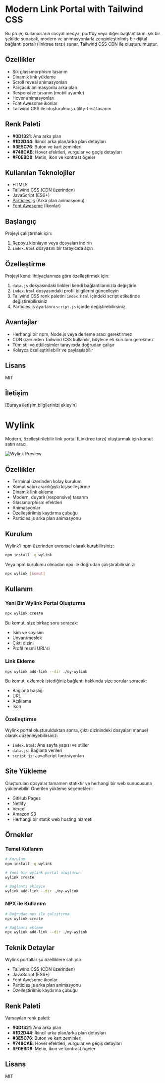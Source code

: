 # Modern Link Portal with Tailwind CSS

Bu proje, kullanıcıların sosyal medya, portföy veya diğer bağlantılarını şık bir şekilde sunacak, modern ve animasyonlarla zenginleştirilmiş bir dijital bağlantı portalı (linktree tarzı) sunar. Tailwind CSS CDN ile oluşturulmuştur.

## Özellikler

- Şık glassmorphism tasarım
- Dinamik link yükleme
- Scroll reveal animasyonları
- Parçacık animasyonlu arka plan
- Responsive tasarım (mobil uyumlu)
- Hover animasyonları
- Font Awesome ikonlar
- Tailwind CSS ile oluşturulmuş utility-first tasarım

## Renk Paleti

- **#0D1321**: Ana arka plan
- **#1D2D44**: İkincil arka plan/arka plan detayları
- **#3E5C76**: Buton ve kart zeminleri
- **#748CAB**: Hover efektleri, vurgular ve geçiş detayları
- **#F0EBD8**: Metin, ikon ve kontrast ögeler

## Kullanılan Teknolojiler

- HTML5
- Tailwind CSS (CDN üzerinden)
- JavaScript (ES6+)
- [Particles.js](https://vincentgarreau.com/particles.js/) (Arka plan animasyonu)
- [Font Awesome](https://fontawesome.com/) (İkonlar)

## Başlangıç

Projeyi çalıştırmak için:

1. Repoyu klonlayın veya dosyaları indirin
2. `index.html` dosyasını bir tarayıcıda açın

## Özelleştirme

Projeyi kendi ihtiyaçlarınıza göre özelleştirmek için:

1. `data.js` dosyasındaki linkleri kendi bağlantılarınızla değiştirin
2. `index.html` dosyasındaki profil bilgilerini güncelleyin
3. Tailwind CSS renk paletini `index.html` içindeki script etiketinde değiştirebilirsiniz
4. Particles.js ayarlarını `script.js` içinde değiştirebilirsiniz

## Avantajlar

- Herhangi bir npm, Node.js veya derleme aracı gerektirmez
- CDN üzerinden Tailwind CSS kullanılır, böylece ek kurulum gerekmez
- Tüm stil ve etkileşimler tarayıcıda doğrudan çalışır
- Kolayca özelleştirilebilir ve paylaşılabilir

## Lisans

MIT

## İletişim

[Buraya iletişim bilgilerinizi ekleyin]

# Wylink

Modern, özelleştirilebilir link portal (Linktree tarzı) oluşturmak için komut satırı aracı.

![Wylink Preview](https://repository-images.githubusercontent.com/wyltre/wylink/image.png)

## Özellikler

- Terminal üzerinden kolay kurulum
- Komut satırı aracılığıyla kişiselleştirme
- Dinamik link ekleme
- Modern, duyarlı (responsive) tasarım
- Glassmorphism efektleri
- Animasyonlar
- Özelleştirilmiş kaydırma çubuğu
- Particles.js arka plan animasyonu

## Kurulum

Wylink'i npm üzerinden evrensel olarak kurabilirsiniz:

```bash
npm install -g wylink
```

Veya npm kurulumu olmadan npx ile doğrudan çalıştırabilirsiniz:

```bash
npx wylink [komut]
```

## Kullanım

### Yeni Bir Wylink Portal Oluşturma

```bash
npx wylink create
```

Bu komut, size birkaç soru soracak:
- İsim ve soyisim
- Unvan/meslek
- Çıktı dizini
- Profil resmi URL'si

### Link Ekleme

```bash
npx wylink add-link --dir ./my-wylink
```

Bu komut, eklemek istediğiniz bağlantı hakkında size sorular soracak:
- Bağlantı başlığı
- URL
- Açıklama
- İkon

### Özelleştirme

Wylink portal oluşturulduktan sonra, çıktı dizinindeki dosyaları manuel olarak düzenleyebilirsiniz:
- `index.html`: Ana sayfa yapısı ve stiller
- `data.js`: Bağlantı verileri
- `script.js`: JavaScript fonksiyonları

## Site Yükleme

Oluşturulan dosyalar tamamen statiktir ve herhangi bir web sunucusuna yüklenebilir. Önerilen yükleme seçenekleri:

- GitHub Pages
- Netlify
- Vercel
- Amazon S3
- Herhangi bir statik web hosting hizmeti

## Örnekler

### Temel Kullanım

```bash
# Kurulum
npm install -g wylink

# Yeni bir wylink portal oluşturun
wylink create

# Bağlantı ekleyin
wylink add-link --dir ./my-wylink
```

### NPX ile Kullanım

```bash
# Doğrudan npx ile çalıştırma
npx wylink create

# Bağlantı ekleme
npx wylink add-link --dir ./my-wylink
```

## Teknik Detaylar

Wylink portallar şu özelliklere sahiptir:

- Tailwind CSS (CDN üzerinden)
- JavaScript (ES6+)
- Font Awesome ikonlar
- Particles.js arka plan animasyonu
- Özelleştirilmiş kaydırma çubuğu

## Renk Paleti

Varsayılan renk paleti:

- **#0D1321**: Ana arka plan
- **#1D2D44**: İkincil arka plan/arka plan detayları
- **#3E5C76**: Buton ve kart zeminleri
- **#748CAB**: Hover efektleri, vurgular ve geçiş detayları
- **#F0EBD8**: Metin, ikon ve kontrast ögeler

## Lisans

MIT 
